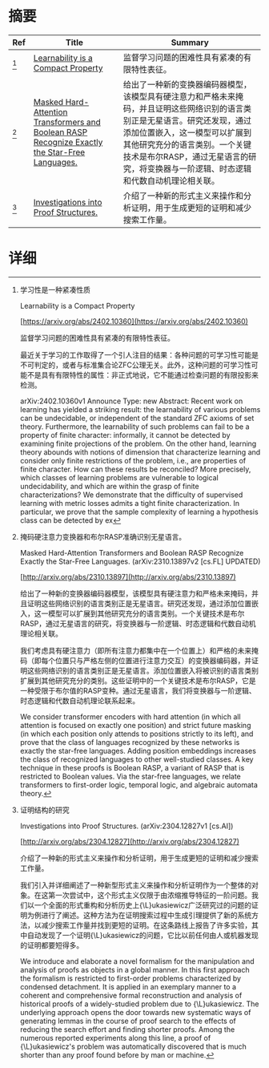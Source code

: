 # 摘要

| Ref | Title | Summary |
| --- | --- | --- |
| [^1] | [Learnability is a Compact Property](https://arxiv.org/abs/2402.10360) | 监督学习问题的困难性具有紧凑的有限特性表征。 |
| [^2] | [Masked Hard-Attention Transformers and Boolean RASP Recognize Exactly the Star-Free Languages.](http://arxiv.org/abs/2310.13897) | 给出了一种新的变换器编码器模型，该模型具有硬注意力和严格未来掩码，并且证明这些网络识别的语言类别正是无星语言。研究还发现，通过添加位置嵌入，这一模型可以扩展到其他研究充分的语言类别。一个关键技术是布尔RASP，通过无星语言的研究，将变换器与一阶逻辑、时态逻辑和代数自动机理论相关联。 |
| [^3] | [Investigations into Proof Structures.](http://arxiv.org/abs/2304.12827) | 介绍了一种新的形式主义来操作和分析证明，用于生成更短的证明和减少搜索工作量。 |

# 详细

[^1]: 学习性是一种紧凑性质

    Learnability is a Compact Property

    [https://arxiv.org/abs/2402.10360](https://arxiv.org/abs/2402.10360)

    监督学习问题的困难性具有紧凑的有限特性表征。

    

    最近关于学习的工作取得了一个引人注目的结果：各种问题的可学习性可能是不可判定的，或者与标准集合论ZFC公理无关。此外，这种问题的可学习性可能不是具有有限特性的属性：非正式地说，它不能通过检查问题的有限投影来检测。

    arXiv:2402.10360v1 Announce Type: new  Abstract: Recent work on learning has yielded a striking result: the learnability of various problems can be undecidable, or independent of the standard ZFC axioms of set theory. Furthermore, the learnability of such problems can fail to be a property of finite character: informally, it cannot be detected by examining finite projections of the problem.   On the other hand, learning theory abounds with notions of dimension that characterize learning and consider only finite restrictions of the problem, i.e., are properties of finite character. How can these results be reconciled? More precisely, which classes of learning problems are vulnerable to logical undecidability, and which are within the grasp of finite characterizations?   We demonstrate that the difficulty of supervised learning with metric losses admits a tight finite characterization. In particular, we prove that the sample complexity of learning a hypothesis class can be detected by ex
    
[^2]: 掩码硬注意力变换器和布尔RASP准确识别无星语言。

    Masked Hard-Attention Transformers and Boolean RASP Recognize Exactly the Star-Free Languages. (arXiv:2310.13897v2 [cs.FL] UPDATED)

    [http://arxiv.org/abs/2310.13897](http://arxiv.org/abs/2310.13897)

    给出了一种新的变换器编码器模型，该模型具有硬注意力和严格未来掩码，并且证明这些网络识别的语言类别正是无星语言。研究还发现，通过添加位置嵌入，这一模型可以扩展到其他研究充分的语言类别。一个关键技术是布尔RASP，通过无星语言的研究，将变换器与一阶逻辑、时态逻辑和代数自动机理论相关联。

    

    我们考虑具有硬注意力（即所有注意力都集中在一个位置上）和严格的未来掩码（即每个位置只与严格左侧的位置进行注意力交互）的变换器编码器，并证明这些网络识别的语言类别正是无星语言。添加位置嵌入将被识别的语言类别扩展到其他研究充分的类别。这些证明中的一个关键技术是布尔RASP，它是一种受限于布尔值的RASP变种。通过无星语言，我们将变换器与一阶逻辑、时态逻辑和代数自动机理论联系起来。

    We consider transformer encoders with hard attention (in which all attention is focused on exactly one position) and strict future masking (in which each position only attends to positions strictly to its left), and prove that the class of languages recognized by these networks is exactly the star-free languages. Adding position embeddings increases the class of recognized languages to other well-studied classes. A key technique in these proofs is Boolean RASP, a variant of RASP that is restricted to Boolean values. Via the star-free languages, we relate transformers to first-order logic, temporal logic, and algebraic automata theory.
    
[^3]: 证明结构的研究

    Investigations into Proof Structures. (arXiv:2304.12827v1 [cs.AI])

    [http://arxiv.org/abs/2304.12827](http://arxiv.org/abs/2304.12827)

    介绍了一种新的形式主义来操作和分析证明，用于生成更短的证明和减少搜索工作量。

    

    我们引入并详细阐述了一种新型形式主义来操作和分析证明作为一个整体的对象。在这第一次尝试中，这个形式主义仅限于由浓缩推导特征的一阶问题。我们以一个全面的形式重构和分析历史上{\L}ukasiewicz广泛研究过的问题的证明为例进行了阐述。这种方法为在证明搜索过程中生成引理提供了新的系统方法，以减少搜索工作量并找到更短的证明。在这条路线上报告了许多实验，其中自动发现了一个证明{\L}ukasiewicz的问题，它比以前任何由人或机器发现的证明都要短得多。

    We introduce and elaborate a novel formalism for the manipulation and analysis of proofs as objects in a global manner. In this first approach the formalism is restricted to first-order problems characterized by condensed detachment. It is applied in an exemplary manner to a coherent and comprehensive formal reconstruction and analysis of historical proofs of a widely-studied problem due to {\L}ukasiewicz. The underlying approach opens the door towards new systematic ways of generating lemmas in the course of proof search to the effects of reducing the search effort and finding shorter proofs. Among the numerous reported experiments along this line, a proof of {\L}ukasiewicz's problem was automatically discovered that is much shorter than any proof found before by man or machine.
    

